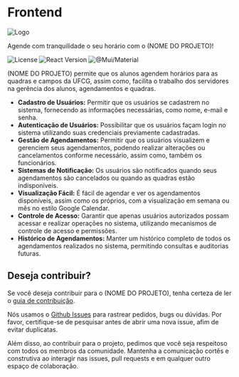 # Frontend
![Logo]()

Agende com tranquilidade o seu horário com o (NOME DO PROJETO)!

![License](https://img.shields.io/github/license/Engenharia-de-software-Gp05/Fronted-Complexo-Esportivo-UFCG)
![React Version](https://img.shields.io/github/package-json/dependency-version/Engenharia-de-software-Gp05/Fronted-Complexo-Esportivo-UFCG/react/develop)
![@Mui/Material](https://img.shields.io/github/package-json/dependency-version/Engenharia-de-software-Gp05/Fronted-Complexo-Esportivo-UFCG/%40mui%2Fmaterial/develop)



(NOME DO PROJETO) permite que os alunos agendem horários para as quadras e campos da UFCG, assim como, facilita o trabalho dos servidores na gerência dos alunos, agendamentos e quadras.

- **Cadastro de Usuários:** Permitir que os usuários se cadastrem no sistema, fornecendo as informações necessárias, como nome, e-mail e senha.
- **Autenticação de Usuários:** Possibilitar que os usuários façam login no sistema utilizando suas credenciais previamente cadastradas.
- **Gestão de Agendamentos:** Permitir que os usuários visualizem e gerenciem seus agendamentos, podendo realizar alterações ou cancelamentos conforme necessário, assim como, também os funcionários.
- **Sistemas de Notificação:** Os usuários são notificados quando seus agendamentos são cancelados ou quando as quadras estão indisponíveis.
- **Visualização Fácil:** É fácil de agendar e ver os agendamentos disponíveis, assim como os próprios, com a visualização em semana ou mês no estilo Google Calendar.
- **Controle de Acesso:** Garantir que apenas usuários autorizados possam acessar e realizar operações no sistema, utilizando mecanismos de controle de acesso e permissões.
- **Histórico de Agendamentos:** Manter um histórico completo de todos os agendamentos realizados no sistema, permitindo consultas e auditorias futuras.


## Deseja contribuir?

Se você deseja contribuir para o (NOME DO PROJETO), tenha certeza de ler o [guia de contribuição](./CONTRIBUTING.md).

Nós usamos o [Github Issues](https://github.com/Engenharia-de-software-Gp05/Fronted-Complexo-Esportivo-UFCG/issues) para rastrear pedidos, bugs ou dúvidas. Por favor, certifique-se de pesquisar antes de abrir uma nova issue, afim de evitar duplicatas.

Além disso, ao contribuir para o projeto, pedimos que você seja respeitoso com todos os membros da comunidade. Mantenha a comunicação cortês e construtiva ao interagir nas issues, pull requests e em qualquer outro espaço de colaboração.